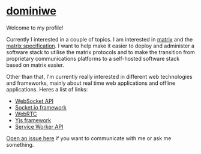 # [dominiwe](https://github.com/dominiwe)

Welcome to my profile!

Currently I interested in a couple of topics. I am interested in [matrix](https://matrix.org/) and the [matrix specification](https://spec.matrix.org/latest/). I want to help make it easier to deploy and administer a software stack to utilise the matrix protocols and to make the transition from proprietary communications platforms to a self-hosted software stack based on matrix easier.

Other than that, I'm currently really interested in different web technologies and frameworks, mainly about real time web applications and offline applications. Heres a list of links:

- [WebSocket API](https://developer.mozilla.org/en-US/docs/Web/API/WebSockets_API)
- [Socket.io framework](https://socket.io/)
- [WebRTC](https://webrtc.org/)
- [Yjs framework](https://github.com/yjs/yjs)
- [Service Worker API](https://developer.mozilla.org/en-US/docs/Web/API/Service_Worker_API)

[Open an issue here](https://github.com/dominiwe/dominiwe/issues/new) if you want to communicate with me or ask me something.
